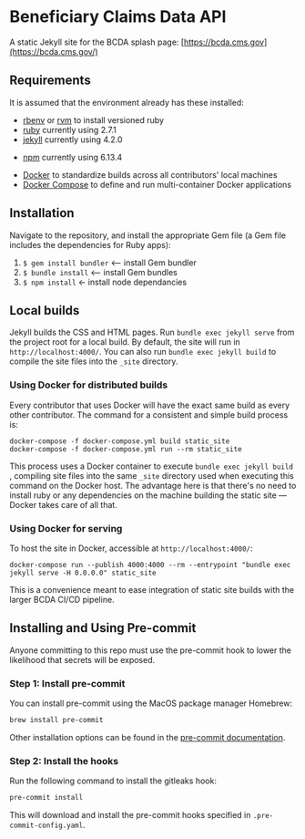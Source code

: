 # Beneficiary Claims Data API
A static Jekyll site for the BCDA splash page: [https://bcda.cms.gov](https://bcda.cms.gov/)

## Requirements
It is assumed that the environment already has these installed:
* [rbenv](https://github.com/rbenv/rbenv) or [rvm](https://rvm.io/) to install versioned ruby
* [ruby](https://www.ruby-lang.org/en/) currently using 2.7.1
* [jekyll](https://jekyllrb.com/) currently using 4.2.0
- [npm](https://www.npmjs.com/) currently using 6.13.4
* [Docker](https://docs.docker.com/install/) to standardize builds across all contributors' local machines
* [Docker Compose](https://docs.docker.com/compose/install/) to define and run multi-container Docker applications

## Installation
Navigate to the repository, and install the appropriate Gem file (a Gem file includes the dependencies for Ruby apps):
1. `$ gem install bundler` <— install Gem bundler
2. `$ bundle install` <— install Gem bundles
3. `$ npm install` <- install node dependancies

## Local builds

Jekyll builds the CSS and HTML pages. Run `bundle exec jekyll serve` from the project root for a local build. By default, the site will run in `http://localhost:4000/`. You can also run `bundle exec jekyll build` to compile the site files into the `_site` directory.

### Using Docker for distributed builds

Every contributor that uses Docker will have the exact same build as every other contributor. The command for a consistent and simple build process is:

```
docker-compose -f docker-compose.yml build static_site
docker-compose -f docker-compose.yml run --rm static_site
```

This process uses a Docker container to execute `bundle exec jekyll build` , compiling site files into the same `_site` directory used when executing this command on the Docker host. The advantage here is that there's no need to install ruby or any dependencies on the machine building the static site — Docker takes care of all that.

### Using Docker for serving

To host the site in Docker, accessible at `http://localhost:4000/`:

```
docker-compose run --publish 4000:4000 --rm --entrypoint "bundle exec jekyll serve -H 0.0.0.0" static_site
```


This is a convenience meant to ease integration of static site builds with the larger BCDA CI/CD pipeline.


## Installing and Using Pre-commit

Anyone committing to this repo must use the pre-commit hook to lower the likelihood that secrets will be exposed.

### Step 1: Install pre-commit

You can install pre-commit using the MacOS package manager Homebrew:

```sh
brew install pre-commit
```

Other installation options can be found in the [pre-commit documentation](https://pre-commit.com/#install).

### Step 2: Install the hooks

Run the following command to install the gitleaks hook:

```sh
pre-commit install
```

This will download and install the pre-commit hooks specified in `.pre-commit-config.yaml`.
